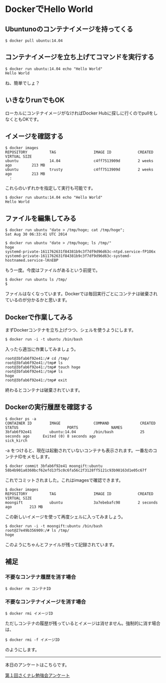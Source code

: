 # DockerでHello World

## Ubuntunoのコンテナイメージを持ってくる

```
$ docker pull ubuntu:14.04
```

## コンテナイメージを立ち上げてコマンドを実行する

```
$ docker run ubuntu:14.04 echo "Hello World"
Hello World
```

ね、簡単でしょ？

## いきなりrunでもOK

ローカルにコンテナイメージがなければDocker Hubに探しに行くのでpullをしなくともOKです。

## イメージを確認する

```
$ docker images
REPOSITORY          TAG                 IMAGE ID            CREATED             VIRTUAL SIZE
ubuntu              14.04               c4ff7513909d        2 weeks ago         213 MB
ubuntu              trusty              c4ff7513909d        2 weeks ago         213 MB
  :
```

これらのいずれかを指定して実行も可能です。

```
$ docker run ubuntu:14.04 echo "Hello World"
Hello World
```

## ファイルを編集してみる

```
$ docker run ubuntu "date > /tmp/hoge; cat /tmp/hoge";
Sat Aug 30 06:33:41 UTC 2014

$ docker run ubuntu "date > /tmp/hoge; ls /tmp/"
hoge
systemd-private-1611762631f84381b9c3f7df9d96d63c-ntpd.service-fP1O6x
systemd-private-1611762631f84381b9c3f7df9d96d63c-systemd-hostnamed.service-lKnEBP
```

もう一度。今度はファイルがあるという前提で。

```
$ docker run ubuntu ls /tmp/
$
```

ファイルはなくなっています。Dockerでは毎回実行ごとにコンテナは破棄されているのが分かるかと思います。

## Dockerで作業してみる

まずDockerコンテナを立ち上げつつ、シェルを使うようにします。

```
$ docker run -i -t ubuntu /bin/bash
```

入ったら適当に作業してみましょう。

```
root@3bfab6f92e41:/# cd /tmp/
root@3bfab6f92e41:/tmp# ls
root@3bfab6f92e41:/tmp# touch hoge
root@3bfab6f92e41:/tmp# ls
hoge
root@3bfab6f92e41:/tmp# exit
```

終わるとコンテナは破棄されています。

## Dockerの実行履歴を確認する

```
$ docker ps -a 
CONTAINER ID        IMAGE               COMMAND              CREATED             STATUS                      PORTS               NAMES
3bfab6f92e41        ubuntu:14.04        /bin/bash            25 seconds ago      Exited (0) 8 seconds ago                        sick_kirch       
```

-a をつけると、現在は起動されていないコンテナも表示されます。一番左のコンテナIDをメモします。

```
$ docker commit 3bfab6f92e41 moongift:ubuntu
58b4b901a0360bcf62efd13f5c0c6fa56c2f3128ff5121c93b98163d1e05c67f
```

これでコミットされました。これはimagesで確認できます。

```
$ docker images
REPOSITORY          TAG                 IMAGE ID            CREATED              VIRTUAL SIZE
moongift            ubuntu              3a7ebebafc98        2 seconds ago        213 MB
```

この新しいイメージを使って再度シェルに入ってみましょう。

```
$ docker run -i -t moongift:ubuntu /bin/bash
root@27e49b356909:/# ls /tmp/ 
hoge
```

このようにちゃんとファイルが残って記録されています。

## 補足

### 不要なコンテナ履歴を消す場合

```
$ docker rm コンテナID
```

### 不要なコンテナイメージを消す場合

```
$ docker rmi イメージID
```

ただしコンテナの履歴が残っているとイメージは消せません。強制的に消す場合は、

```
$ docker rmi -f イメージID
```

のようにします。


----

本日のアンケートはこちらです。

[第１回さくナレ勉強会アンケート](https://docs.google.com/forms/d/1MFEmHVVX4WyPXJjQjoJkGqzqrSEiLF9Jhxhl6Eb0ew8/viewform)

